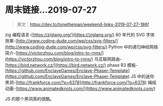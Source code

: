 # 周末链接...2019-07-27

> 原文：<https://dev.to/tonetheman/weekend-links-2019-07-27-186f>

zig 编程语言-[https://ziglang.org/](https://ziglang.org/)
80 年代的 SVG 字体效果-[http://www.coding-dude.com/wp/css/svg-filters/](http://www.coding-dude.com/wp/css/svg-filters/)
Python 中的递归神经网络简介-[https://victorzhou.com/blog/intro-to-rnns/](https://victorzhou.com/blog/intro-to-rnns/)
鸟互联网路由-[https://bird.network.cz/](https://bird.network.cz/)
phase R3 模板-[https://github.com/EnclaveGames/Enclave-Phaser-Template](https://github.com/EnclaveGames/Enclave-Phaser-Template)
JS 中的迷你黑洞-[http://frankforce.com/?p=6378](http://frankforce.com/?p=6378)
绳结动画-[https://www.animatedknots.com/](https://www.animatedknots.com/)

JS 的那个黑洞真的很酷。